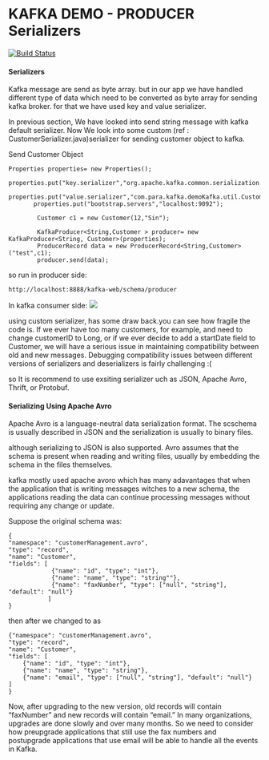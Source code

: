 # KAFKA DEMO - PRODUCER Serializers
[![Build Status](https://travis-ci.org/joemccann/dillinger.svg?branch=master)](https://travis-ci.org/joemccann/dillinger)

#### Serializers
Kafka message are send as byte array. but in our app we have handled different type of data which need to 
be converted as byte array for sending kafka broker. for that we have used key and value serializer.

In previous section, We have looked into send string message with kafka default serializer. 
Now We look into some custom (ref : CustomerSerializer.java)serializer for sending customer object to kafka.


Send Customer Object 
```
Properties properties= new Properties();
        properties.put("key.serializer","org.apache.kafka.common.serialization.StringSerializer");
        properties.put("value.serializer","com.para.kafka.demoKafka.util.CustomerSerializer");
       properties.put("bootstrap.servers","localhost:9092");

        Customer c1 = new Customer(12,"Sin");
        
        KafkaProducer<String,Customer > producer= new KafkaProducer<String, Customer>(properties);
        ProducerRecord data = new ProducerRecord<String,Customer>("test",c1);
        producer.send(data);
```
so run in producer side: 
```
http://localhost:8888/kafka-web/schema/producer
```

In kafka consumer side:
![](https://i.imgur.com/SpiMErq.png)


using custom serializer, has some draw back.you can see how fragile the code is. If we ever have too many customers, for example, and need to
change customerID to Long, or if we ever decide to add a startDate field to Customer, we will have a serious issue in maintaining compatibility between old and new
messages. Debugging compatibility issues between different versions of serializers
 and deserializers is fairly challenging :(
 
so It is recommend to use exsiting serializer uch as JSON, Apache Avro, Thrift, or Protobuf.

#### Serializing Using Apache Avro

Apache Avro is a language-neutral data serialization format.
The scschema is usually described in JSON and the serialization is usually to binary files.


although serializing to JSON is also supported. Avro assumes that the schema is present when reading and
writing files, usually by embedding the schema in the files themselves.

kafka mostly used apache avoro which has many adavantages  that when the application that is writing messages witches to a new schema, the applications reading the data can continue processing
messages without requiring any change or update.

Suppose the original schema was:
```
{
"namespace": "customerManagement.avro",
"type": "record",
"name": "Customer",
"fields": [
            {"name": "id", "type": "int"},
            {"name": "name", "type": "string""},
            {"name": "faxNumber", "type": ["null", "string"], "default": "null"}
           ]
}
```
then after we changed to as 
```
{"namespace": "customerManagement.avro",
"type": "record",
"name": "Customer",
"fields": [
    {"name": "id", "type": "int"},
    {"name": "name", "type": "string"},
    {"name": "email", "type": ["null", "string"], "default": "null"}
]
}
```

Now, after upgrading to the new version, old records will contain “faxNumber” and
new records will contain “email.” In many organizations, upgrades are done slowly
and over many months. So we need to consider how preupgrade applications that still
use the fax numbers and postupgrade applications that use email will be able to handle
all the events in Kafka.